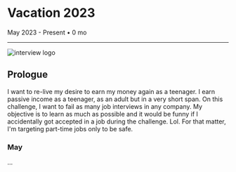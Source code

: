 # Vacation 2023
May 2023 - Present • 0 mo
<hr> 

![interview logo](https://www.istockphoto.com/vector/job-interview-icon-gm1055387324-282001545?phrase=interview)
## Prologue
I want to re-live my desire to earn my money again as a teenager. I earn passive income as a teenager, as an adult but in a very short span. On this challenge, I want to fail as many job interviews in any company. My objective is to learn as much as possible and it would be funny if I accidentally got accepted in a job during the challenge. Lol. For that matter, I'm targeting part-time jobs only to be safe.
### May
...